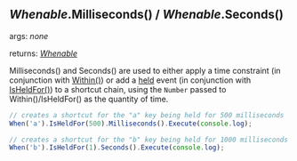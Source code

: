 ## *Whenable*.Milliseconds() / *Whenable*.Seconds()

args: *none*

returns: [*Whenable*](../../types/Whenable)

Milliseconds() and Seconds() are used to either apply a time constraint (in conjunction with [Within()](./Within.md)) or add a [held](../../events#held) event (in conjunction with [IsHeldFor()](./IsHeldFor)) to a shortcut chain, using the `Number` passed to Within()/IsHeldFor() as the quantity of time.

```javascript
// creates a shortcut for the "a" key being held for 500 milliseconds
When('a').IsHeldFor(500).Milliseconds().Execute(console.log);

// creates a shortcut for the "b" key being held for 1000 milliseconds
When('b').IsHeldFor(1).Seconds().Execute(console.log);
```